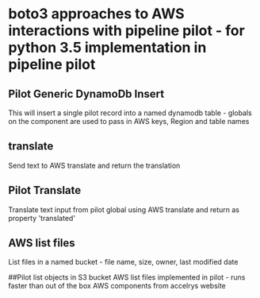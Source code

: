 # boto3 approaches to AWS interactions with pipeline pilot - for python 3.5 implementation in pipeline pilot

## Pilot Generic DynamoDb Insert

This will insert a single pilot record into a named dynamodb table - globals on the component are used to pass in AWS keys, Region and table names

## translate
Send text to AWS translate and return the translation

## Pilot Translate

Translate text input from pilot global using AWS translate and return as property 'translated'

## AWS list files

List files in a named bucket - file name, size, owner, last modified date

##Pilot list objects in S3 bucket
AWS list files implemented in pilot - runs faster than out of the box AWS components from accelrys website